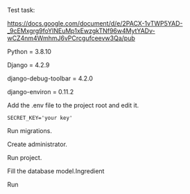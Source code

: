 Test task:

https://docs.google.com/document/d/e/2PACX-1vTWP5YAD-_9cEMxgrg9foYINEuMp1xEwzgkTNf96w4MytYADv-wCZ4nm4WmhmJ6vPCrcgufceevw3Qa/pub

Python = 3.8.10

Django = 4.2.9

django-debug-toolbar = 4.2.0

django-environ = 0.11.2

Add the .env file to the project root and edit it.

    SECRET_KEY='your key'

Run migrations.

Create administrator.

Run project.

Fill the database model.Ingredient

Run